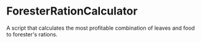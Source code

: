 # ForesterRationCalculator
A script that calculates the most profitable combination of leaves and food to forester's rations.
